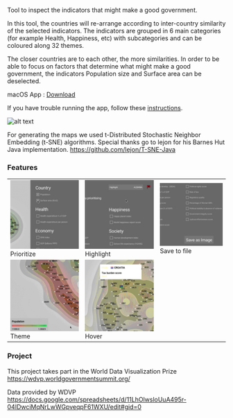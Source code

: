Tool to inspect the indicators that might make a good government.

In this tool, the countries will re-arrange according to inter-country similarity of the selected indicators. The indicators are grouped in 6 main categories (for example Health, Happiness, etc) with subcategories and can be coloured along 32 themes.

The closer countries are to each other, the more similarities. In order to be able to focus on factors that determine what might make a good government, the indicators Population size and Surface area can be deselected.
                     
macOS App :  [Download](https://github.com/BoydRotgans/goodgovernment/raw/master/dist/GoodGov.zip)

If you have trouble running the app, follow these [instructions](https://support.apple.com/kb/ph25088?locale=en_US).                     
                     
![alt text](animation.gif "preview")

For generating the maps we used t-Distributed Stochastic Neighbor Embedding (t-SNE) algorithms. Special thanks go to lejon for his Barnes Hut Java implementation. 
https://github.com/lejon/T-SNE-Java

### Features

|   |   |   |
|---|---|---|
| ![alt text](1.gif "preview") Prioritize | ![alt text](2.gif "preview") Highlight |  ![alt text](3.gif "preview") Save to file     
| ![alt text](4.gif "preview") Theme | ![alt text](5.gif "preview") Hover  |


### Project

This project takes part in the World Data Visualization Prize
https://wdvp.worldgovernmentsummit.org/

Data provided by WDVP https://docs.google.com/spreadsheets/d/11LhOlwsloUuA495r-04IDwciMqNrLwWGpveqpF61WXU/edit#gid=0


